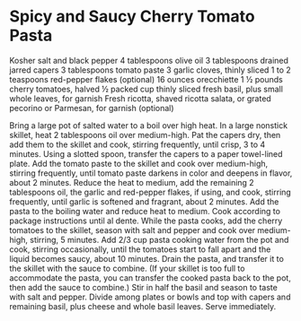 # Spicy and Saucy Cherry Tomato Pasta

Kosher salt and black pepper
4 tablespoons olive oil
3 tablespoons drained jarred capers
3 tablespoons tomato paste
3 garlic cloves, thinly sliced
1 to 2 teaspoons red-pepper flakes (optional)
16 ounces orecchiette
1 ½ pounds cherry tomatoes, halved
½ packed cup thinly sliced fresh basil, plus small whole leaves, for garnish
Fresh ricotta, shaved ricotta salata, or grated pecorino or Parmesan, for garnish (optional)

Bring a large pot of salted water to a boil over high heat.
In a large nonstick skillet, heat 2 tablespoons oil over medium-high. Pat the capers dry, then add them to the skillet and cook, stirring frequently, until crisp, 3 to 4 minutes. Using a slotted spoon, transfer the capers to a paper towel-lined plate.
Add the tomato paste to the skillet and cook over medium-high, stirring frequently, until tomato paste darkens in color and deepens in flavor, about 2 minutes. Reduce the heat to medium, add the remaining 2 tablespoons oil, the garlic and red-pepper flakes, if using, and cook, stirring frequently, until garlic is softened and fragrant, about 2 minutes.
Add the pasta to the boiling water and reduce heat to medium. Cook according to package instructions until al dente.
While the pasta cooks, add the cherry tomatoes to the skillet, season with salt and pepper and cook over medium-high, stirring, 5 minutes. Add 2/3 cup pasta cooking water from the pot and cook, stirring occasionally, until the tomatoes start to fall apart and the liquid becomes saucy, about 10 minutes.
Drain the pasta, and transfer it to the skillet with the sauce to combine. (If your skillet is too full to accommodate the pasta, you can transfer the cooked pasta back to the pot, then add the sauce to combine.) Stir in half the basil and season to taste with salt and pepper.
Divide among plates or bowls and top with capers and remaining basil, plus cheese and whole basil leaves. Serve immediately.